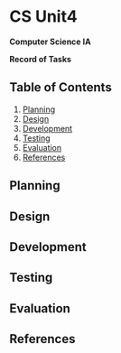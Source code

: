 # CS Unit4

**Computer Science IA**

**Record of Tasks**

Table of Contents
----
1. [Planning](#Planning)
1. [Design](#Design)
1. [Development](#Development)
1. [Testing](#Testing)
1. [Evaluation](#Evaluation)
1. [References](#References)

Planning
----

Design
----

Development
----

Testing
----

Evaluation
----

References
----
